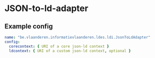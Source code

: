# JSON-to-ld-adapter

## Example config
 
  ```yaml
  name: "be.vlaanderen.informatievlaanderen.ldes.ldi.JsonToLdAdapter"
  config:
    corecontext: { URI of a core json-ld context }
    ldcontext: { URI of a custom json-ld context, optional }
  ```